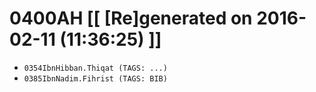 # 0400AH [[ [Re]generated on 2016-02-11 (11:36:25) ]]

* `0354IbnHibban.Thiqat (TAGS: ...)`
* `0385IbnNadim.Fihrist (TAGS: BIB)`
